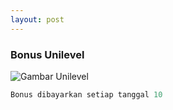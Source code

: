 ```yaml
---
layout: post
---
```


### Bonus Unilevel

![Gambar Unilevel](https://deasyah.github.io/web-presentation/images/unilevel.png)

```javascript
Bonus dibayarkan setiap tanggal 10
```
